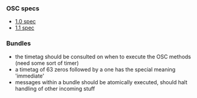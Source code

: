 
### OSC specs
- [1.0 spec](http://opensoundcontrol.org/spec-1_0)
- [1.1 spec](http://opensoundcontrol.org/spec-1_1)

### Bundles
- the timetag should be consulted on when to execute the OSC methods (need some sort of timer)
- a timetag of 63 zeros followed by a one has the special meaning 'immediate'
- messages within a bundle should be atomically executed, should halt handling of other incoming stuff
